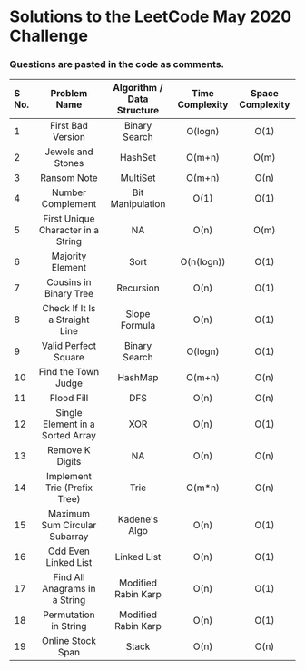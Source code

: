 # Solutions to the LeetCode May 2020 Challenge

### Questions are pasted in the code as comments.
| S No. | Problem Name | Algorithm / Data Structure | Time Complexity | Space Complexity |
| :--- | :---: | :---: | :---: | :---: | 
| 1 | First Bad Version | Binary Search | O(logn) | O(1) |
| 2 | Jewels and Stones | HashSet  | O(m+n) | O(m) |
| 3 | Ransom Note | MultiSet | O(m+n) | O(n) |
| 4 | Number Complement | Bit Manipulation | O(1) | O(1) |
| 5 | First Unique Character in a String | NA | O(n) | O(m) |
| 6 | Majority Element | Sort | O(n(logn)) | O(1) |
| 7 | Cousins in Binary Tree | Recursion | O(n) | O(1) |
| 8 | Check If It Is a Straight Line | Slope Formula | O(n) | O(1) |
| 9 | Valid Perfect Square | Binary Search | O(logn) | O(1) |
| 10 | Find the Town Judge | HashMap | O(m+n) | O(n) |
| 11 | Flood Fill | DFS | O(n) | O(n) |
| 12 | Single Element in a Sorted Array | XOR | O(n) | O(1) |
| 13 | Remove K Digits | NA | O(n) | O(n) |
| 14 | Implement Trie (Prefix Tree) | Trie | O(m\*n) | O(n) |
| 15 | Maximum Sum Circular Subarray | Kadene's Algo | O(n) | O(1) |
| 16 | Odd Even Linked List | Linked List | O(n) | O(1) |
| 17 | Find All Anagrams in a String | Modified Rabin Karp | O(n) | O(1) |
| 18 | Permutation in String | Modified Rabin Karp | O(n) | O(1) |
| 19 | Online Stock Span | Stack | O(n) | O(n) |






